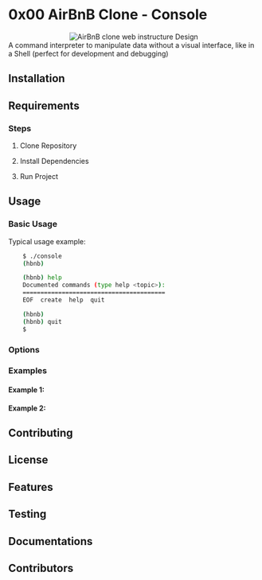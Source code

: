 # 0x00 AirBnB Clone - Console

<div align="center">
<img src="https://app.eraser.io/workspace/wVYZd6Ahg1T1ltf2edP4?elements=IYAAFqs-ukkUSFLBFW7wdg" alt="AirBnB clone web instructure Design">
</div>
A command interpreter to manipulate data without a visual interface, like in a Shell (perfect for development and debugging)

## Installation

## Requirements

### Steps

1. Clone Repository

2. Install Dependencies

3. Run Project

## Usage

### Basic Usage

Typical usage example:

```bash
    $ ./console
    (hbnb)

    (hbnb) help
    Documented commands (type help <topic>):
    ========================================
    EOF  create  help  quit

    (hbnb)
    (hbnb) quit
    $
```

### Options

### Examples

#### Example 1:

#### Example 2:

## Contributing

## License

## Features

## Testing

## Documentations

## Contributors
